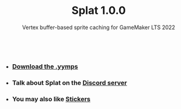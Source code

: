 <h1 align="center">Splat 1.0.0</h1>

<p align="center">Vertex buffer-based sprite caching for GameMaker LTS 2022</p>

&nbsp;

&nbsp;

- ### [Download the .yymps](https://github.com/JujuAdams/splat/releases/)
- ### Talk about Splat on the [Discord server](https://discord.gg/e9wrvnCWkK)
- ### You may also like [Stickers](https://github.com/tabularelf/Stickers)
